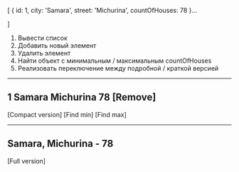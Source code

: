 [
 {
  id: 1,
  city: 'Samara',
  street: 'Michurina',
  countOfHouses: 78
 }...

]

1. Вывести список
2. Добавить новый элемент
3. Удалить элемент
4. Найти объект с минимальным / максимальным countOfHouses
5. Реализовать переключение между подробной / краткой версией
---------------------------------------
1  Samara   Michurina    78    [Remove]
---------------------------------------
[Compact version] [Find min] [Find max]

-----------------------
Samara, Michurina - 78
-----------------------
[Full version]